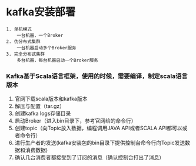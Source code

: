 # kafka安装部署

	1. 单机模式
		一台机器，一个Broker
	2. 伪分布式集群
		一台机器启动多个Broker服务
	3. 完全分布式集群
		多台机器，每台机器启动一个Broker服务
    
### Kafka基于Scala语言框架，使用的时候，需要编译，制定scala语言版本

1. 官网下载scala版本和kafka版本
2. 解压与配置（tar.gz）
3. 创建kafka logs存储目录
4. 启动Broker（进入bin目录下，参考官网给的命令行）
5. 创建topic（向Topic放入数据，编程调用JAVA API或者SCALA API都可以或者命令行）
6. 进行生产者的发送(kafka安装包的bin目录下提供控制台命令行向Topic发送数据和消费数据)
7. 确认几台消费者都接受到了订阅的消息（确认控制台打出了消息）
